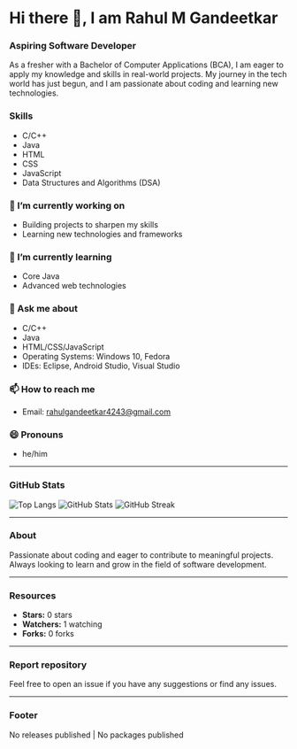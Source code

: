 # Hi there 👋, I am Rahul M Gandeetkar

### Aspiring Software Developer

As a fresher with a Bachelor of Computer Applications (BCA), I am eager to apply my knowledge and skills in real-world projects. My journey in the tech world has just begun, and I am passionate about coding and learning new technologies.

### Skills
- C/C++
- Java
- HTML
- CSS
- JavaScript
- Data Structures and Algorithms (DSA)

### 🔭 I’m currently working on
- Building projects to sharpen my skills
- Learning new technologies and frameworks

### 🌱 I’m currently learning
- Core Java
- Advanced web technologies

### 💬 Ask me about
- C/C++
- Java
- HTML/CSS/JavaScript
- Operating Systems: Windows 10, Fedora
- IDEs: Eclipse, Android Studio, Visual Studio

### 📫 How to reach me
- Email: [rahulgandeetkar4243@gmail.com](mailto:rahulgandeetkar4243@gmail.com)

### 😄 Pronouns
- he/him

---

### GitHub Stats

![Top Langs](https://github-readme-stats.vercel.app/api/top-langs/?username=rahulgandeetkar&layout=compact)
![GitHub Stats](https://github-readme-stats.vercel.app/api?username=rahulgandeetkar&show_icons=true)
![GitHub Streak](https://github-readme-streak-stats.herokuapp.com/?user=rahulgandeetkar)

---

### About
Passionate about coding and eager to contribute to meaningful projects. Always looking to learn and grow in the field of software development.

---

### Resources
- **Stars:** 0 stars
- **Watchers:** 1 watching
- **Forks:** 0 forks

---

### Report repository
Feel free to open an issue if you have any suggestions or find any issues.

---

### Footer
No releases published | No packages published
